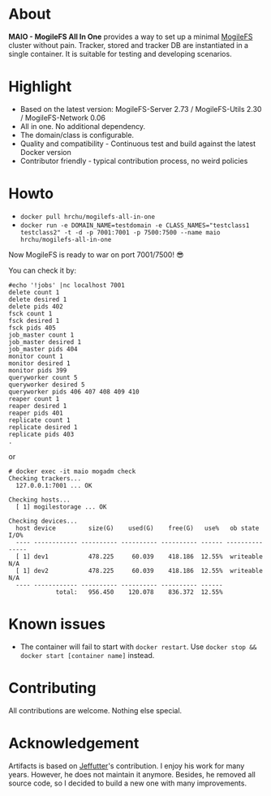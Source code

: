 # About
**MAIO - MogileFS All In One** provides a way to set up a minimal [MogileFS](https://github.com/mogilefs/mogilefs-wiki) cluster without pain. Tracker, stored and tracker DB are instantiated in a single container. It is suitable for testing and developing scenarios. 

# Highlight
 - Based on the latest version: MogileFS-Server 2.73 / MogileFS-Utils 2.30 / MogileFS-Network 0.06 
 - All in one. No additional dependency. 
 - The domain/class is configurable.
 - Quality and compatibility - Continuous test and build against the latest Docker version
 - Contributor friendly - typical contribution process, no weird policies
 
# Howto
- `docker pull hrchu/mogilefs-all-in-one`
- `docker run -e DOMAIN_NAME=testdomain -e CLASS_NAMES="testclass1 testclass2" -t -d -p 7001:7001 -p 7500:7500 --name maio hrchu/mogilefs-all-in-one`

Now MogileFS is ready to war on port 7001/7500! 😎

You can check it by:
```
#echo '!jobs' |nc localhost 7001 
delete count 1
delete desired 1
delete pids 402
fsck count 1
fsck desired 1
fsck pids 405
job_master count 1
job_master desired 1
job_master pids 404
monitor count 1
monitor desired 1
monitor pids 399
queryworker count 5
queryworker desired 5
queryworker pids 406 407 408 409 410
reaper count 1
reaper desired 1
reaper pids 401
replicate count 1
replicate desired 1
replicate pids 403
.
```
or
```
# docker exec -it maio mogadm check
Checking trackers...
  127.0.0.1:7001 ... OK

Checking hosts...
  [ 1] mogilestorage ... OK

Checking devices...
  host device         size(G)    used(G)    free(G)   use%   ob state   I/O%
  ---- ------------ ---------- ---------- ---------- ------ ---------- -----
  [ 1] dev1           478.225     60.039    418.186  12.55%  writeable   N/A
  [ 1] dev2           478.225     60.039    418.186  12.55%  writeable   N/A
  ---- ------------ ---------- ---------- ---------- ------
             total:   956.450    120.078    836.372  12.55%
```

# Known issues

* The container will fail to start with `docker restart`. Use `docker stop && docker start [container name]` instead. 

# Contributing
All contributions are welcome. Nothing else special.

# Acknowledgement

Artifacts is based on [Jeffutter](https://hub.docker.com/r/jeffutter/mogile-tracker)'s contribution. I enjoy his work for many years. However, he does not maintain it anymore. Besides, he removed all source code, so I decided to build a new one with many improvements.
